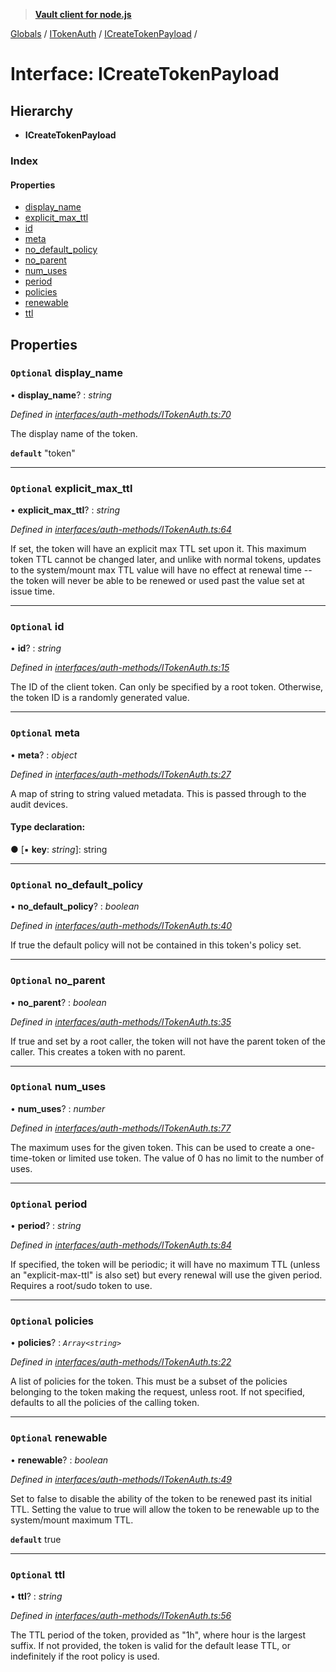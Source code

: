 > **[Vault client for node.js](../README.md)**

[Globals](../globals.md) / [ITokenAuth](../modules/itokenauth.md) / [ICreateTokenPayload](itokenauth.icreatetokenpayload.md) /

# Interface: ICreateTokenPayload

## Hierarchy

* **ICreateTokenPayload**

### Index

#### Properties

* [display_name](itokenauth.icreatetokenpayload.md#optional-display_name)
* [explicit_max_ttl](itokenauth.icreatetokenpayload.md#optional-explicit_max_ttl)
* [id](itokenauth.icreatetokenpayload.md#optional-id)
* [meta](itokenauth.icreatetokenpayload.md#optional-meta)
* [no_default_policy](itokenauth.icreatetokenpayload.md#optional-no_default_policy)
* [no_parent](itokenauth.icreatetokenpayload.md#optional-no_parent)
* [num_uses](itokenauth.icreatetokenpayload.md#optional-num_uses)
* [period](itokenauth.icreatetokenpayload.md#optional-period)
* [policies](itokenauth.icreatetokenpayload.md#optional-policies)
* [renewable](itokenauth.icreatetokenpayload.md#optional-renewable)
* [ttl](itokenauth.icreatetokenpayload.md#optional-ttl)

## Properties

### `Optional` display_name

• **display_name**? : *string*

*Defined in [interfaces/auth-methods/ITokenAuth.ts:70](https://github.com/theogravity/vault-tacular/blob/f2b3676/src/interfaces/auth-methods/ITokenAuth.ts#L70)*

The display name of the token.

**`default`** "token"

___

### `Optional` explicit_max_ttl

• **explicit_max_ttl**? : *string*

*Defined in [interfaces/auth-methods/ITokenAuth.ts:64](https://github.com/theogravity/vault-tacular/blob/f2b3676/src/interfaces/auth-methods/ITokenAuth.ts#L64)*

If set, the token will have an explicit max TTL set upon it. This maximum token TTL
cannot be changed later, and unlike with normal tokens, updates to the system/mount
max TTL value will have no effect at renewal time -- the token will never be able to
be renewed or used past the value set at issue time.

___

### `Optional` id

• **id**? : *string*

*Defined in [interfaces/auth-methods/ITokenAuth.ts:15](https://github.com/theogravity/vault-tacular/blob/f2b3676/src/interfaces/auth-methods/ITokenAuth.ts#L15)*

The ID of the client token. Can only be specified by a root token. Otherwise,
the token ID is a randomly generated value.

___

### `Optional` meta

• **meta**? : *object*

*Defined in [interfaces/auth-methods/ITokenAuth.ts:27](https://github.com/theogravity/vault-tacular/blob/f2b3676/src/interfaces/auth-methods/ITokenAuth.ts#L27)*

A map of string to string valued metadata. This is passed through to the audit devices.

#### Type declaration:

● \[▪ **key**: *string*\]: string

___

### `Optional` no_default_policy

• **no_default_policy**? : *boolean*

*Defined in [interfaces/auth-methods/ITokenAuth.ts:40](https://github.com/theogravity/vault-tacular/blob/f2b3676/src/interfaces/auth-methods/ITokenAuth.ts#L40)*

If true the default policy will not be contained in this token's policy set.

___

### `Optional` no_parent

• **no_parent**? : *boolean*

*Defined in [interfaces/auth-methods/ITokenAuth.ts:35](https://github.com/theogravity/vault-tacular/blob/f2b3676/src/interfaces/auth-methods/ITokenAuth.ts#L35)*

If true and set by a root caller, the token will not have the parent token of the caller.
This creates a token with no parent.

___

### `Optional` num_uses

• **num_uses**? : *number*

*Defined in [interfaces/auth-methods/ITokenAuth.ts:77](https://github.com/theogravity/vault-tacular/blob/f2b3676/src/interfaces/auth-methods/ITokenAuth.ts#L77)*

The maximum uses for the given token.
This can be used to create a one-time-token or limited use token.
The value of 0 has no limit to the number of uses.

___

### `Optional` period

• **period**? : *string*

*Defined in [interfaces/auth-methods/ITokenAuth.ts:84](https://github.com/theogravity/vault-tacular/blob/f2b3676/src/interfaces/auth-methods/ITokenAuth.ts#L84)*

If specified, the token will be periodic; it will have no maximum TTL
(unless an "explicit-max-ttl" is also set) but every renewal will use the given period.
Requires a root/sudo token to use.

___

### `Optional` policies

• **policies**? : *`Array<string>`*

*Defined in [interfaces/auth-methods/ITokenAuth.ts:22](https://github.com/theogravity/vault-tacular/blob/f2b3676/src/interfaces/auth-methods/ITokenAuth.ts#L22)*

A list of policies for the token. This must be a subset of the policies belonging to the
token making the request, unless root. If not specified, defaults to all the policies
of the calling token.

___

### `Optional` renewable

• **renewable**? : *boolean*

*Defined in [interfaces/auth-methods/ITokenAuth.ts:49](https://github.com/theogravity/vault-tacular/blob/f2b3676/src/interfaces/auth-methods/ITokenAuth.ts#L49)*

Set to false to disable the ability of the token to be renewed past its initial TTL.
Setting the value to true will allow the token to be renewable up to the system/mount
maximum TTL.

**`default`** true

___

### `Optional` ttl

• **ttl**? : *string*

*Defined in [interfaces/auth-methods/ITokenAuth.ts:56](https://github.com/theogravity/vault-tacular/blob/f2b3676/src/interfaces/auth-methods/ITokenAuth.ts#L56)*

The TTL period of the token, provided as "1h", where hour is the largest suffix.
If not provided, the token is valid for the default lease TTL,
or indefinitely if the root policy is used.